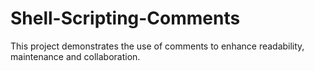 # Shell-Scripting-Comments
This project demonstrates the use of comments to enhance readability, maintenance and collaboration.
